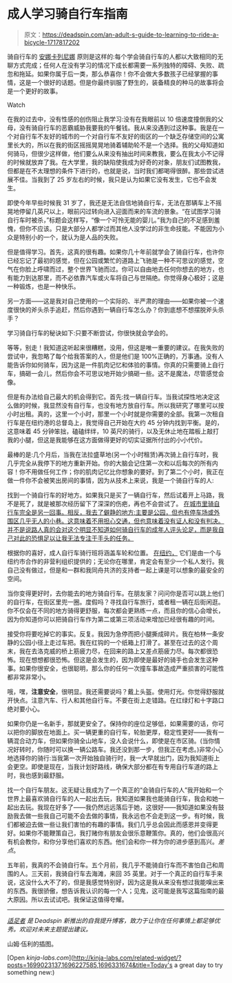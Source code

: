 # 成人学习骑自行车指南

> 原文：<https://deadspin.com/an-adult-s-guide-to-learning-to-ride-a-bicycle-1717817202>

骑自行车的 [安娜卡列尼娜](https://en.wikipedia.org/wiki/Anna_Karenina_principle) 原则是这样的:每个学会骑自行车的人都以大致相同的无聊方式完成；任何人在没有学习的情况下成长都需要一系列独特的障碍、失败、疏忽和拖延。如果你属于后一类，那么恭喜你！你不会做大多数孩子已经掌握的事情，这是一个很好的话题。但是你最终驯服了野生的，装备精良的种马的故事将会是一个更好的故事。

Watch

在我的过去中，没有性感的创伤阻止我学习:没有在我眼前以 10 倍速度撞倒我的父母，没有骑自行车的恶霸威胁我要我的午餐钱。我从来没遇到过这种事。我是在一个对自行车不友好的城市的一个对自行车不友好的街区的一个缺乏存储空间的公寓里长大的，所以在我的街区摇摇晃晃地骑着辅助轮不是一个选择。我的父母知道如何骑马，但很少这样做，他们要么从来没有抽出时间来教我，要么在我太小不记得的时候就放弃了我。在大学里，我的缺陷使我成为好奇的对象，朋友们试图教我，但都是在不太理想的条件下进行的，也就是说，当时我们都喝得很醉。那些尝试进展不佳。当我到了 25 岁左右的时候，我只是认为如果它没有发生，它也不会发生。

即使今年早些时候我 31 岁了，我还是无法自信地骑自行车，无法在那辆车上不摇晃地停留几英尺以上，眼前闪过转向进入迎面而来的车流的景象。“在试图学习骑自行车时被杀，”标题会这样写，“像一个可怜无能的婴儿。”我为自己的不足感到羞愧，但你不应该。只是大部分人都学过而其他人没学过的非生命技能。不能因为小众是特别小的一个，就认为是人品的失败。

但是值得学习。首先，这真的很有趣。如果你几十年前就学会了骑自行车，也许你已经忘记了最初的感觉，但在公园或繁忙的道路上飞驰是一种不可思议的感觉，空气在你脸上呼啸而过，整个世界飞驰而过。你可以自由地去任何你想去的地方，也有能力到达那里，而不必依靠汽车或火车将自己与世隔绝。你觉得身心极好；这是一种锻炼，也是一种快乐。

另一方面——这是我对自己使用的一个实际的、半严肃的理由——如果你被一个速度很快的斧头杀手追赶，然后你遇到一辆自行车怎么办？你到底想不想摆脱斧头杀手？

学习骑自行车的秘诀如下:只要不断尝试，你很快就会学会的。

等等，别走！我知道这听起来很糟糕，没用，但这是唯一重要的建议。在我失败的尝试中，我忽略了每个给我答案的人，但是他们是 100%正确的，万事通。没有人能告诉你如何骑车，因为这是一件肌肉记忆和体验的事情。你真的只需要骑上自行车，搞砸一会儿，然后你会不可思议地开始少搞砸一些。这不是魔法，尽管感觉会像。

但是有办法给自己最大的机会得到它。首先:找一辆自行车。当我试探性地决定这么做的时候，我显然没有自行车，也没有地方放自行车。所以我研究了哪里可以按小时出租。真的，这里一个小时，那里一个小时就是你需要的全部。我第一次租自行车是在纽约港的总督岛上，我觉得自己开始在大约 45 分钟内找到平衡。是的，这意味着 45 分钟笨拙，磕磕绊绊，10 英尺的骑行，以及无休止地在踏板上敲打我的小腿，但这是我能够在这方面做得更好的切实证据所付出的小小代价。

最棒的是:几个月后，当我在法拉盛草地(另一个小时租赁)再次骑上自行车时，我几乎完全从我停下的地方重新开始。你的大脑会记住第一次和以后每次的所有内容！你不用做任何工作；你的肌肉记忆比你想象的要好。到了第二个小时，我正在做一件你不会被笑出房间的事情，因为从技术上来说，我是一个骑自行车的人:

找到一个骑自行车的好地方。如果我只是买了一辆自行车，然后试着开上马路，我不是死了，就是被那次经历留下了深深的伤疤，再也不会尝试了。 [在城市里骑自行车完全是另一回事。相反，我去了僻静的地方:主要是公园，但也有停车场或外围区几乎无人的小巷。这意味着不用担心交通，但也意味着没有证人和没有判决。并不是说路人真的会对这个明显不知道如何骑自行车的成年人评头论足，而是我自己对此的恐惧足以让我无法专注于手头的任务。](http://adequateman.deadspin.com/how-to-ride-a-bike-in-the-city-1679326481#_ga=1.64382252.2040494579.1436207758)

根据你的喜好，成人自行车骑行班将涵盖车轮和位置。 [在纽约，](http://www.bike.nyc/education/classes/learn-to-ride-adults/) 它们是由一个与纽约市合作的非营利组织提供的；无论你在哪里，肯定会有至少一个私人发行。我自己没有做过，但是和一群和我同舟共济的支持者一起上课是可以想象的最安全的空间。

当你变得更好时，去你能去的地方骑自行车。在朋友家？问问你是否可以跳上他们的自行车，在街区里兜一圈。度假吗？寻找自行车旅行，或者租一辆在后街闲逛。你不仅会在不同的地方骑得更舒服，每次都会更熟练一点，而且你的信心会增长，因为你知道你可以把骑自行车作为第二或第三项活动来增加已经很有趣的时间。

接受你将要吃掉它的事实。反复。我因为急停而把小腿撕成碎片。我在柏林一条安静的公园小径上走过车把。我在红钩的一个纸箱上打滑了。甚至在过去的这个周末，我在去洛克威的桥上筋疲力尽，在回来的路上又差点筋疲力尽。每次都很恐怖。现在想想都很恐怖。但这是会发生的，因为即使是最好的骑手也会发生这种事。如果你很安全，也很聪明，那么你的任何一次撞车事故造成严重损害的可能性都非常非常小。

哦，嘿，**注意安全**，很明显。我还需要说吗？戴上头盔。使用灯光。你觉得舒服就开快点。注意汽车、行人和其他自行车。不要在街上走错路。在红绿灯和十字路口绝对要小心。

如果你仍是一名新手，那就更安全了。保持你的座位足够低，如果需要的话，你可以把你的脚放在地面上。买一辆更重的自行车，轮胎更厚，稳定性更好——我有一辆混合动力车，但如果你骑全山地车，没人会说什么，即使是在市区骑。(当你情况好转时，你随时可以换一辆公路车。我还没到那一步，但我正在考虑。)非常小心地选择你的骑行:当我第一次开始独自骑行时，我一大早就出门，因为我知道街上会更空。即使是现在，当我计划好路线，确保大部分都在有专用自行车道的路上时，我也感到最舒服。

找一个自行车朋友。这无疑让我成为了一个真正的“会骑自行车的人”我开始和一个世界上最喜欢骑自行车的人一起出去玩，我知道如果我也能骑自行车，我会和她一起出去玩。我现在好多了——我仍然远远落后于她，这很好——我知道如果没有鼓励我去做一些我自己可能不会去做的事情，我永远也不会走到这一步。有时候，我们都被迫去做一些让我们害怕的有趣的事情。我们几乎总会因此而感恩并变得更好。如果你不能鞭策自己，我打赌你有朋友会很乐意鞭策你。真的，他们会很高兴有机会教你，和你分享他们喜欢的东西。他们会和你一样为你的进步感到高兴。*差点*。

五年前，我真的不会骑自行车。五个月前，我几乎不能骑自行车而不害怕自己和周围的人。三天前，我骑自行车去海滩，来回 35 英里。对于一个真正的自行车手来说，这没什么大不了的，但是我感觉特别好，因为这是我从来没有想过我能嗅出来的东西。我很骄傲，想告诉我认识的每一个人；见鬼，这可能是我写这篇指南的最大原因。所以去试试吧。我保证这值得夸耀。

* * *

[*适足者*](http://adequateman.deadspin.com/) *是 Deadspin 新推出的自我提升博客，致力于让你在任何事情上都足够优秀。欢迎对未来主题提出建议。*

山姆·伍利的插图。

[Open *kinja-labs.com*](http://kinja-labs.com/related-widget/?posts=1699023137,1696227585,1696331674&title=Today's a great day to try something new:)